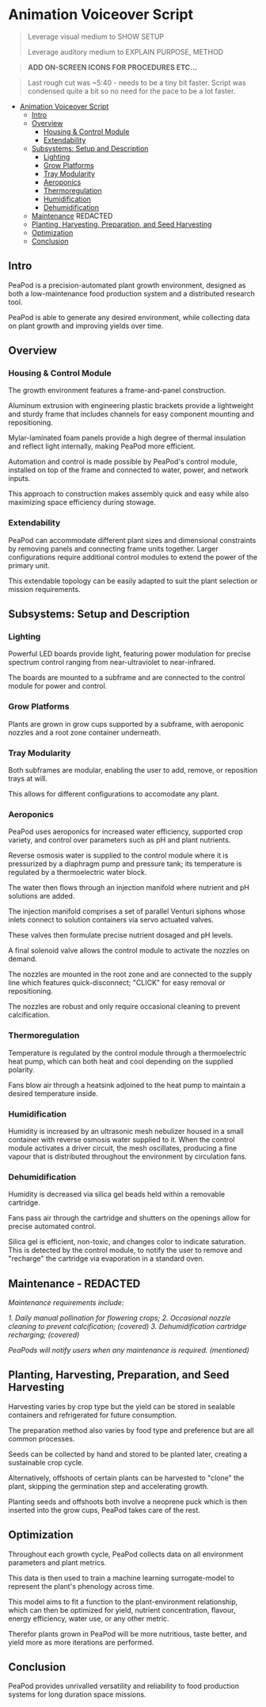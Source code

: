 # Animation Voiceover Script

> Leverage visual medium to SHOW SETUP
>
> Leverage auditory medium to EXPLAIN PURPOSE, METHOD

> **ADD ON-SCREEN ICONS FOR PROCEDURES ETC...**

> Last rough cut was ~5:40 - needs to be a tiny bit faster.
> Script was condensed quite a bit so no need for the pace to be a lot faster.
> 
<!-- Lol -->

- [Animation Voiceover Script](#animation-voiceover-script)
  - [Intro](#intro)
  - [Overview](#overview)
    - [Housing & Control Module](#housing--control-module)
    - [Extendability](#extendability)
  - [Subsystems: Setup and Description](#subsystems-setup-and-description)
    - [Lighting](#lighting)
    - [Grow Platforms](#grow-platforms)
    - [Tray Modularity](#tray-modularity)
    - [Aeroponics](#aeroponics)
    - [Thermoregulation](#thermoregulation)
    - [Humidification](#humidification)
    - [Dehumidification](#dehumidification)
  - [Maintenance](#maintenance) REDACTED
  - [Planting, Harvesting, Preparation, and Seed Harvesting](#planting-harvesting-preparation-and-seed-harvesting)
  - [Optimization](#optimization)
  - [Conclusion](#conclusion)

## Intro

PeaPod is a precision-automated plant growth environment, designed as both a low-maintenance food production system and a distributed research tool. 

PeaPod is able to generate any desired environment, while collecting data on plant growth and improving yields over time.

## Overview

### Housing & Control Module

The growth environment features a frame-and-panel construction. 

Aluminum extrusion with engineering plastic brackets provide a lightweight and sturdy frame that includes channels for easy component mounting and repositioning. 

Mylar-laminated foam panels provide a high degree of thermal insulation and reflect light internally, making PeaPod more efficient.

Automation and control is made possible by PeaPod's control module, installed on top of the frame and connected to water, power, and network inputs.

This approach to construction makes assembly quick and easy while also maximizing space efficiency during stowage.

### Extendability

PeaPod can accommodate different plant sizes and dimensional constraints by removing panels and connecting frame units together. Larger configurations require additional control modules to extend the power of the primary unit. 

This extendable topology can be easily adapted to suit the plant selection or mission requirements.

## Subsystems: Setup and Description

### Lighting

<!-- Description -->

Powerful LED boards provide light, featuring power modulation for precise spectrum control ranging from near-ultraviolet to near-infrared.

<!-- Setup -->

The boards are mounted to a subframe and are connected to the control module for power and control.

### Grow Platforms

<!-- Description and Setup (mostly visual) -->

Plants are grown in grow cups supported by a subframe, with aeroponic nozzles and a root zone container underneath.

### Tray Modularity

Both subframes are modular, enabling the user to add, remove, or reposition trays at will. 

This allows for different configurations to accomodate any plant. 

### Aeroponics

PeaPod uses aeroponics for increased water efficiency, supported crop variety, and control over parameters such as pH and plant nutrients.

Reverse osmosis water is supplied to the control module where it is pressurized by a diaphragm pump and pressure tank; its temperature is regulated by a thermoelectric water block. 

The water then flows through an injection manifold where nutrient and pH solutions are added.

The injection manifold comprises a set of parallel Venturi siphons whose inlets connect to solution containers via servo actuated valves.

These valves then formulate precise nutrient dosaged and pH levels.

A final solenoid valve allows the control module to activate the nozzles on demand.

The nozzles are mounted in the root zone and are connected to the supply line which features quick-disconnect; "CLICK" for easy removal or repositioning.

The nozzles are robust and only require occasional cleaning to prevent calcification.

### Thermoregulation

Temperature is regulated by the control module through a thermoelectric heat pump, which can both heat and cool depending on the supplied polarity.

Fans blow air through a heatsink adjoined to the heat pump to maintain a desired temperature inside.

### Humidification

Humidity is increased by an ultrasonic mesh nebulizer housed in a small container with reverse osmosis water supplied to it. When the control module activates a driver circuit, the mesh oscillates, producing a fine vapour that is distributed throughout the environment by circulation fans.

### Dehumidification

Humidity is decreased via silica gel beads held within a removable cartridge.

Fans pass air through the cartridge and shutters on the openings allow for precise automated control. 

Silica gel is efficient, non-toxic, and changes color to indicate saturation. This is detected by the control module, to notify the user to remove and "recharge" the cartridge via evaporation in a standard oven.


## Maintenance - REDACTED

_Maintenance requirements include:_ 

_1. Daily manual pollination for flowering crops;_
_2. Occasional nozzle cleaning to prevent calcification; (covered)_
_3. Dehumidification cartridge recharging; (covered)_

_PeaPods will notify users when any maintenance is required. (mentioned)_


## Planting, Harvesting, Preparation, and Seed Harvesting

Harvesting varies by crop type but the yield can be stored in sealable containers and refrigerated for future consumption. 

The preparation method also varies by food type and preference but are all common processes.

Seeds can be collected by hand and stored to be planted later, creating a sustainable crop cycle. 

Alternatively, offshoots of certain plants can be harvested to "clone" the plant, skipping the germination step and accelerating growth.

Planting seeds and offshoots both involve a neoprene puck which is then inserted into the grow cups, PeaPod takes care of the rest. 

## Optimization

Throughout each growth cycle, PeaPod collects data on all environment parameters and plant metrics.

This data is then used to train a machine learning surrogate-model to represent the plant's phenology across time.

This model aims to fit a function to the plant-environment relationship, which can then be optimized for yield, nutrient concentration, flavour, energy efficiency, water use, or any other metric.

Therefor plants grown in PeaPod will be more nutritious, taste better, and yield more as more iterations are performed.

## Conclusion

PeaPod provides unrivalled versatility and reliability to food production systems for long duration space missions.
